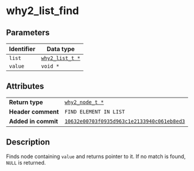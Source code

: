 <!--
This is part of WHY2
Copyright (C) 2022 Václav Šmejkal

This program is free software: you can redistribute it and/or modify
it under the terms of the GNU General Public License as published by
the Free Software Foundation, either version 3 of the License, or
(at your option) any later version.

This program is distributed in the hope that it will be useful,
but WITHOUT ANY WARRANTY; without even the implied warranty of
MERCHANTABILITY or FITNESS FOR A PARTICULAR PURPOSE.  See the
GNU General Public License for more details.

You should have received a copy of the GNU General Public License
along with this program.  If not, see <https://www.gnu.org/licenses/>.
-->

# why2_list_find

## Parameters

| Identifier | Data type                                                   |
| ---------- | ----------------------------------------------------------- |
| `list`     | [`why2_list_t *`](../../../../types/core/llist/why2_list_t) |
| `value`    | `void *`                                                    |

## Attributes

|                     |                                                                       |
| ------------------  | --------------------------------------------------------------------- |
| **Return type**     | [`why2_node_t *`](../../../../types/core/llist/why2_node_t)           |
| **Header comment**  | `FIND ELEMENT IN LIST`                                                |
| **Added in commit** | [`10632e00703f0935d963c1e2133940c061eb8ed3`](https://github.com/ENGO150/WHY2/commit/10632e00703f0935d963c1e2133940c061eb8ed3) |

## Description

Finds node containing `value` and returns pointer to it. If no match is found, `NULL` is returned.